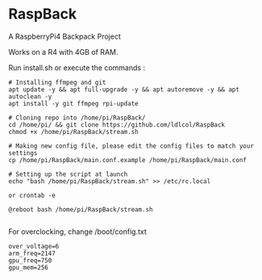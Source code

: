 # RaspBack
A RaspberryPi4 Backpack Project

Works on a R4 with 4GB of RAM.

Run install.sh or execute the commands :
```
# Installing ffmpeg and git
apt update -y && apt full-upgrade -y && apt autoremove -y && apt autoclean -y
apt install -y git ffmpeg rpi-update

# Cloning repo into /home/pi/RaspBack/
cd /home/pi/ && git clone https://github.com/ldlcol/RaspBack
chmod +x /home/pi/RaspBack/stream.sh

# Making new config file, please edit the config files to match your settings
cp /home/pi/RaspBack/main.conf.example /home/pi/RaspBack/main.conf

# Setting up the script at launch
echo "bash /home/pi/RaspBack/stream.sh" >> /etc/rc.local

or crontab -e

@reboot bash /home/pi/RaspBack/stream.sh


```

For overclocking, change /boot/config.txt
```
over_voltage=6
arm_freq=2147
gpu_freq=750
gpu_mem=256
```
